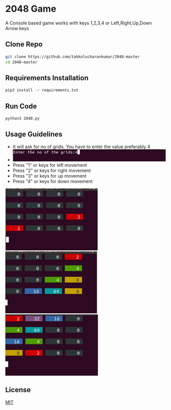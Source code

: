 # 2048 Game

A Console based game works with keys 1,2,3,4 or Left,Right,Up,Down Arrow keys 

## Clone Repo
```bash
git clone https://github.com/takkolucharankumar/2048-master
cd 2048-master
```
## Requirements Installation
```bash
pip3 install -r requirements.txt
```
## Run Code

```bash
python3 2048.py
```
## Usage Guidelines
- It will ask for no of grids. You have to enter the value preferably 4 
- ![alt text](https://github.com/TakkoluCharanKumar/2048-master/blob/main/images/Screenshot%20from%202022-02-07%2015-09-49.png)
- Press "1" or <LEFT> keys for left movement
- Press "2" or <RIGHT> keys for right movement
- Press "3" or <UP> keys for up movement
- Press "4" or <DOWN> keys for down movement 

 ![alt text](https://github.com/TakkoluCharanKumar/2048-master/blob/main/images/Screenshot%20from%202022-02-07%2015-08-44.png)
 ![alt text](https://github.com/TakkoluCharanKumar/2048-master/blob/main/images/Screenshot%20from%202022-02-07%2015-09-14.png)
 ![alt text](https://github.com/TakkoluCharanKumar/2048-master/blob/main/images/Screenshot%20from%202022-02-07%2015-09-29.png)

## License
[MIT](https://choosealicense.com/licenses/mit/)
